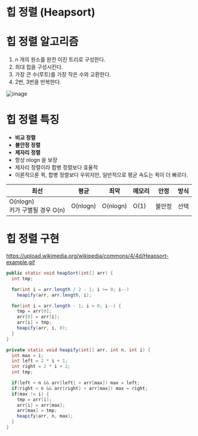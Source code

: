 힙 정렬 (Heapsort)
==================

# 힙 정렬 알고리즘

1. n 개의 원소를 완전 이진 트리로 구성한다.
2. 최대 힙을 구성시킨다.
3. 가장 큰 수(루트)를 가장 작은 수와 교환한다.
4. 2번, 3번을 반복한다.

![image](https://upload.wikimedia.org/wikipedia/commons/thumb/1/1b/Sorting_heapsort_anim.gif/220px-Sorting_heapsort_anim.gif)

# 힙 정렬 특징 

- **비교 정렬**
- **불안정 정렬**
- **제자리 정렬**
- 항상 nlogn 을 보장
- 제자리 정렬이라 합병 정렬보다 효율적
- 이론적으론 퀵, 합병 정렬보다 우위지만, 일반적으로 평균 속도는 퀵이 더 빠르다.

최선|평균|최악|메모리|안정|방식|
---|---|---|---|---|---|
O(nlogn)<br>키가 구별될 경우 O(n)|O(nlogn)|O(nlogn)|O(1)|불안정|선택|

# 힙 정렬 구현

https://upload.wikimedia.org/wikipedia/commons/4/4d/Heapsort-example.gif

```java
public static void heapSort(int[] arr) {
  int tmp;

  for(int i = arr.length / 2 - 1; i >= 0; i--)
    heapify(arr, arr.length, i);

  for(int i = arr.length - 1; i > 0; i--) {
    tmp = arr[0];
    arr[0] = arr[i];
    arr[i] = tmp;
    heapify(arr, i, 0);
  }
}

private static void heapify(int[] arr, int n, int i) {
  int max = i;
  int left = 2 * i + 1;
  int right = 2 * i + 2;
  int tmp;

  if(left < n && arr[left] > arr[max]) max = left;
  if(right < n && arr[right] > arr[max]) max = right;
  if(max != i) {
    tmp = arr[i];
    arr[i] = arr[max];
    arr[max] = tmp;
    heapify(arr, n, max);
  }
}
```
